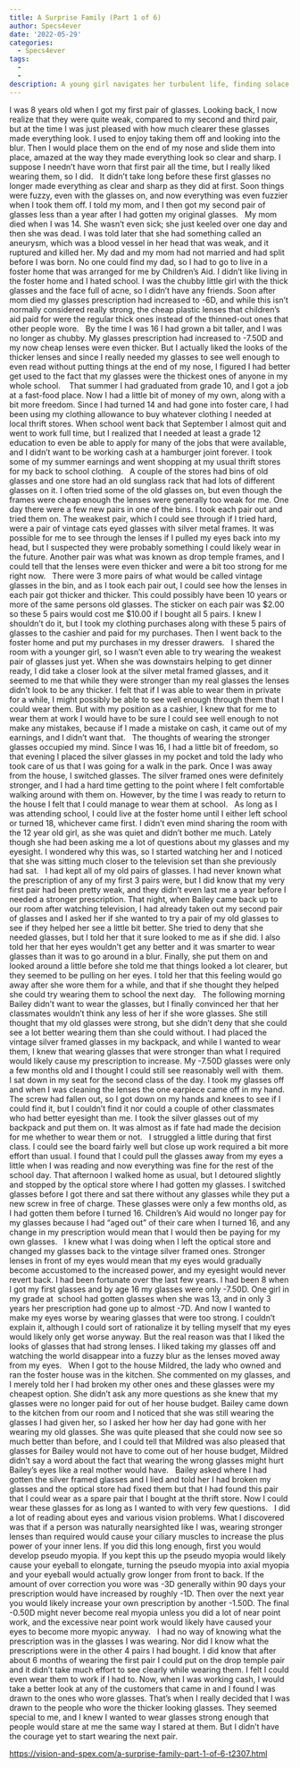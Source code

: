 ```yaml
---
title: A Surprise Family (Part 1 of 6)
author: Specs4ever
date: '2022-05-29'
categories:
  - Specs4ever
tags:
  - 
  - 
description: A young girl navigates her turbulent life, finding solace in collecting vintage glasses with increasingly stronger prescriptions.
---
```

I was 8 years old when I got my first pair of glasses. Looking back, I now realize that they were quite weak, compared to my second and third pair, but at the time I was just pleased with how much clearer these glasses made everything look. I used to enjoy taking them off and looking into the blur. Then I would place them on the end of my nose and slide them into place, amazed at the way they made everything look so clear and sharp. I suppose I needn’t have worn that first pair all the time, but I really liked wearing them, so I did.
 
It didn’t take long before these first glasses no longer made everything as clear and sharp as they did at first. Soon things were fuzzy, even with the glasses on, and now everything was even fuzzier when I took them off. I told my mom, and I then got my second pair of glasses less than a year after I had gotten my original glasses.
 
My mom died when I was 14. She wasn’t even sick; she just keeled over one day and then she was dead. I was told later that she had something called an aneurysm, which was a blood vessel in her head that was weak, and it ruptured and killed her. My dad and my mom had not married and had split before I was born. No one could find my dad, so I had to go to live in a foster home that was arranged for me by Children’s Aid. I didn’t like living in the foster home and I hated school. I was the chubby little girl with the thick glasses and the face full of acne, so I didn’t have any friends. Soon after mom died my glasses prescription had increased to -6D, and while this isn’t normally considered really strong, the cheap plastic lenses that children’s aid paid for were the regular thick ones instead of the thinned-out ones that other people wore.
 
By the time I was 16 I had grown a bit taller, and I was no longer as chubby. My glasses prescription had increased to -7.50D and my now cheap lenses were even thicker. But I actually liked the looks of the thicker lenses and since I really needed my glasses to see well enough to even read without putting things at the end of my nose, I figured I had better get used to the fact that my glasses were the thickest ones of anyone in my whole school.  
 
That summer I had graduated from grade 10, and I got a job at a fast-food place. Now I had a little bit of money of my own, along with a bit more freedom. Since I had turned 14 and had gone into foster care, I had been using my clothing allowance to buy whatever clothing I needed at local thrift stores. When school went back that September I almost quit and went to work full time, but I realized that I needed at least a grade 12 education to even be able to apply for many of the jobs that were available, and I didn’t want to be working cash at a hamburger joint forever. I took some of my summer earnings and went shopping at my usual thrift stores for my back to school clothing. 
 
A couple of the stores had bins of old glasses and one store had an old sunglass rack that had lots of different glasses on it. I often tried some of the old glasses on, but even though the frames were cheap enough the lenses were generally too weak for me. One day there were a few new pairs in one of the bins. I took each pair out and tried them on. The weakest pair, which I could see through if I tried hard, were a pair of vintage cats eyed glasses with silver metal frames. It was possible for me to see through the lenses if I pulled my eyes back into my head, but I suspected they were probably something I could likely wear in the future. Another pair was what was known as drop temple frames, and I could tell that the lenses were even thicker and were a bit too strong for me right now.
 
There were 3 more pairs of what would be called vintage glasses in the bin, and as I took each pair out, I could see how the lenses in each pair got thicker and thicker. This could possibly have been 10 years or more of the same persons old glasses. The sticker on each pair was $2.00 so these 5 pairs would cost me $10.00 if I bought all 5 pairs. I knew I shouldn’t do it, but I took my clothing purchases along with these 5 pairs of glasses to the cashier and paid for my purchases. Then I went back to the foster home and put my purchases in my dresser drawers.
 
I shared the room with a younger girl, so I wasn’t even able to try wearing the weakest pair of glasses just yet. When she was downstairs helping to get dinner ready, I did take a closer look at the silver metal framed glasses, and it seemed to me that while they were stronger than my real glasses the lenses didn’t look to be any thicker. I felt that if I was able to wear them in private for a while, I might possibly be able to see well enough through them that I could wear them. But with my position as a cashier, I knew that for me to wear them at work I would have to be sure I could see well enough to not make any mistakes, because if I made a mistake on cash, it came out of my earnings, and I didn’t want that.
 
The thoughts of wearing the stronger glasses occupied my mind. Since I was 16, I had a little bit of freedom, so that evening I placed the silver glasses in my pocket and told the lady who took care of us that I was going for a walk in the park. Once I was away from the house, I switched glasses. The silver framed ones were definitely stronger, and I had a hard time getting to the point where I felt comfortable walking around with them on. However, by the time I was ready to return to the house I felt that I could manage to wear them at school.
 
As long as I was attending school, I could live at the foster home until I either left school or turned 18, whichever came first. I didn’t even mind sharing the room with the 12 year old girl, as she was quiet and didn’t bother me much. Lately though she had been asking me a lot of questions about my glasses and my eyesight. I wondered why this was, so I started watching her and I noticed that she was sitting much closer to the television set than she previously had sat.
 
I had kept all of my old pairs of glasses. I had never known what the prescription of any of my first 3 pairs were, but I did know that my very first pair had been pretty weak, and they didn’t even last me a year before I needed a stronger prescription. That night, when Bailey came back up to our room after watching television, I had already taken out my second pair of glasses and I asked her if she wanted to try a pair of my old glasses to see if they helped her see a little bit better. She tried to deny that she needed glasses, but I told her that it sure looked to me as if she did. I also told her that her eyes wouldn’t get any better and it was smarter to wear glasses than it was to go around in a blur. Finally, she put them on and looked around a little before she told me that things looked a lot clearer, but they seemed to be pulling on her eyes. I told her that this feeling would go away after she wore them for a while, and that if she thought they helped she could try wearing them to school the next day.
 
The following morning Bailey didn’t want to wear the glasses, but I finally convinced her that her classmates wouldn’t think any less of her if she wore glasses. She still thought that my old glasses were strong, but she didn’t deny that she could see a lot better wearing them than she could without. I had placed the vintage silver framed glasses in my backpack, and while I wanted to wear them, I knew that wearing glasses that were stronger than what I required would likely cause my prescription to increase. My -7.50D glasses were only a few months old and I thought I could still see reasonably well with  them.
 
I sat down in my seat for the second class of the day. I took my glasses off and when I was cleaning the lenses the one earpiece came off in my hand. The screw had fallen out, so I got down on my hands and knees to see if I could find it, but I couldn’t find it nor could a couple of other classmates who had better eyesight than me. I took the silver glasses out of my backpack and put them on. It was almost as if fate had made the decision for me whether to wear them or not.
 
I struggled a little during that first class. I could see the board fairly well but close up work required a bit more effort than usual. I found that I could pull the glasses away from my eyes a little when I was reading and now everything was fine for the rest of the school day. That afternoon I walked home as usual, but I detoured slightly and stopped by the optical store where I had gotten my glasses. I switched glasses before I got there and sat there without any glasses while they put a new screw in free of charge. These glasses were only a few months old, as I had gotten them before I turned 16. Children’s Aid would no longer pay for my glasses because I had “aged out” of their care when I turned 16, and any change in my prescription would mean that I would then be paying for my own glasses.
 
I knew what I was doing when I left the optical store and changed my glasses back to the vintage silver framed ones. Stronger lenses in front of my eyes would mean that my eyes would gradually become accustomed to the increased power, and my eyesight would never revert back. I had been fortunate over the last few years. I had been 8 when I got my first glasses and by age 16 my glasses were only -7.50D. One girl in my grade at  school had gotten glasses when she was 13, and in only 3 years her prescription had gone up to almost -7D. And now I wanted to make my eyes worse by wearing glasses that were too strong. I couldn’t explain it, although I could sort of rationalize it by telling myself that my eyes would likely only get worse anyway. But the real reason was that I liked the looks of glasses that had strong lenses. I liked taking my glasses off and watching the world disappear into a fuzzy blur as the lenses moved away from my eyes.
 
When I got to the house Mildred, the lady who owned and ran the foster house was in the kitchen. She commented on my glasses, and I merely told her I had broken my other ones and these glasses were my cheapest option. She didn’t ask any more questions as she knew that my glasses were no longer paid for out of her house budget. Bailey came down to the kitchen from our room and I noticed that she was still wearing the glasses I had given her, so I asked her how her day had gone with her wearing my old glasses. She was quite pleased that she could now see so much better than before, and I could tell that Mildred was also pleased that glasses for Bailey would not have to come out of her house budget, Mildred didn’t say a word about the fact that wearing the wrong glasses might hurt Bailey’s eyes like a real mother would have.
 
Bailey asked where I had gotten the silver framed glasses and I lied and told her I had broken my glasses and the optical store had fixed them but that I had found this pair that I could wear as a spare pair that I bought at the thrift store. Now I could wear these glasses for as long as I wanted to with very few questions.
 
I did a lot of reading about eyes and various vision problems. What I discovered was that if a person was naturally nearsighted like I was, wearing stronger lenses than required would cause your ciliary muscles to increase the plus power of your inner lens. If you did this long enough, first you would develop pseudo myopia. If you kept this up the pseudo myopia would likely cause your eyeball to elongate, turning the pseudo myopia into axial myopia and your eyeball would actually grow longer from front to back. If the amount of over correction you wore was -3D generally within 90 days your prescription would have increased by roughly -1D. Then over the next year you would likely increase your own prescription by another -1.50D. The final -0.50D might never become real myopia unless you did a lot of near point work, and the excessive near point work would likely have caused your eyes to become more myopic anyway.
 
I had no way of knowing what the prescription was in the glasses I was wearing. Nor did I know what the prescriptions were in the other 4 pairs I had bought. I did know that after about 6 months of wearing the first pair I could put on the drop temple pair and it didn’t take much effort to see clearly while wearing them. I felt I could even wear them to work if I had to. Now, when I was working cash, I would take a better look at any of the customers that came in and I found I was drawn to the ones who wore glasses. That’s when I really decided that I was drawn to the people who wore the thicker looking glasses. They seemed special to me, and I knew I wanted to wear glasses strong enough that people would stare at me the same way I stared at them. But I didn’t have the courage yet to start wearing the next pair.

https://vision-and-spex.com/a-surprise-family-part-1-of-6-t2307.html